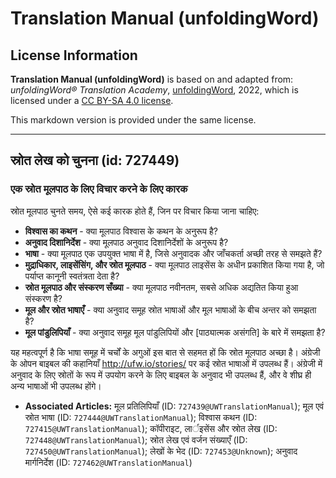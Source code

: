 # Translation Manual (unfoldingWord)

## License Information

**Translation Manual (unfoldingWord)** is based on and adapted from: _unfoldingWord® Translation Academy_, [unfoldingWord](https://unfoldingword.org/utw), 2022, which is licensed under a [CC BY-SA 4.0 license](https://creativecommons.org/licenses/by-sa/4.0/legalcode.en).

This markdown version is provided under the same license.



--------------------------------

## स्रोत लेख को चुनना (id: 727449)

### एक स्रोत मूलपाठ के लिए विचार करने के लिए कारक

स्रोत मूलपाठ चुनते समय, ऐसे कई कारक होते हैं, जिन पर विचार किया जाना चाहिए:

* **विश्वास का कथन** \- क्या मूलपाठ विश्वास के कथन के अनुरूप है?
* **अनुवाद दिशानिर्देश** \- क्या मूलपाठ अनुवाद दिशानिर्देशों के अनुरूप है?
* **भाषा** \- क्या मूलपाठ एक उपयुक्त भाषा में है, जिसे अनुवादक और जाँचकर्ता अच्छी तरह से समझते हैं?
* **मुद्राधिकार, लाइसेंसिंग, और स्रोत मूलपाठ** \- क्या मूलपाठ लाइसेंस के अधीन प्रकाशित किया गया है, जो पर्याप्त कानूनी स्वतंत्रता देता है?
* **स्रोत मूलपाठ और संस्करण सँख्या** \- क्या मूलपाठ नवीनतम, सबसे अधिक अद्यतित किया हुआ संस्करण है?
* **मूल और स्रोत भाषाएँ** \- क्या अनुवाद समूह स्रोत भाषाओं और मूल भाषाओं के बीच अन्तर को समझता है?
* **मूल पांडुलिपियाँ** \- क्या अनुवाद समूह मूल पांडुलिपियों और \[पाठ्यात्मक असंगति] के बारे में समझता है?

यह महत्वपूर्ण है कि भाषा समूह में चर्चों के अगुओं इस बात से सहमत हों कि स्रोत मूलपाठ अच्छा है। अंग्रेजी के ओपन बाइबल की कहानियाँ http://ufw.io/stories/ पर कई स्रोत भाषाओं में उपलब्ध हैं। अंग्रेजी में अनुवाद के लिए स्रोतों के रूप में उपयोग करने के लिए बाइबल के अनुवाद भी उपलब्ध हैं, और वे शीघ्र ही अन्य भाषाओं भी उपलब्ध होंगे।

* **Associated Articles:** मूल प्रतिलिपियाँ (ID: `727439@UWTranslationManual`); मूल एवं स्रोत भाषा (ID: `727444@UWTranslationManual`); विश्वास कथन (ID: `727415@UWTranslationManual`); कॉपीराइट, लार्इसेंस और स्रोत लेख (ID: `727448@UWTranslationManual`); स्रोत लेख एवं वर्जन संख्याएँ (ID: `727450@UWTranslationManual`); लेखों के भेद (ID: `727453@Unknown`); अनुवाद मार्गनिर्देश (ID: `727462@UWTranslationManual`)

